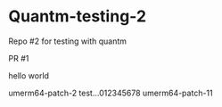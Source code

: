# Quantm-testing-2
Repo #2 for testing with quantm

PR #1

hello
world

umerm64-patch-2
test...012345678
umerm64-patch-11
